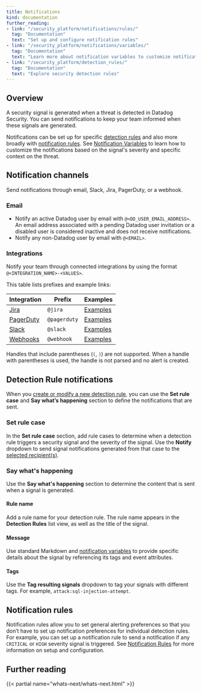 ```yaml
---
title: Notifications
kind: documentation
further_reading:
- link: "/security_platform/notifications/rules/"
  tag: "Documentation"
  text: "Set up and configure notification rules"
- link: "/security_platform/notifications/variables/"
  tag: "Documentation"
  text: "Learn more about notification variables to customize notifications"
- link: "/security_platform/detection_rules/"
  tag: "Documentation"
  text: "Explore security detection rules"
---
```


## Overview

A security signal is generated when a threat is detected in Datadog Security. You can send notifications to keep your team informed when these signals are generated. 

Notifications can be set up for specific [detection rules](#detection-rules-notifications) and also more broadly with [notification rules](#notification-rules). See [Notification Variables][1] to learn how to customize the notifications based on the signal's severity and specific context on the threat. 

## Notification channels

Send notifications through email, Slack, Jira, PagerDuty, or a webhook. 

### Email

* Notify an active Datadog user by email with `@<DD_USER_EMAIL_ADDRESS>`. An email address associated with a pending Datadog user invitation or a disabled user is considered inactive and does not receive notifications.
* Notify any non-Datadog user by email with `@<EMAIL>`.

### Integrations

Notify your team through connected integrations by using the format `@<INTEGRATION_NAME>-<VALUES>`. 

This table lists prefixes and example links:

| Integration    | Prefix       | Examples       |
|----------------|--------------|----------------|
| [Jira][2]      | `@jira`      | [Examples][3]  |
| [PagerDuty][4] | `@pagerduty` | [Examples][5]  |
| [Slack][6]     | `@slack`     | [Examples][7]  |
| [Webhooks][8]  | `@webhook`   | [Examples][9] |

Handles that include parentheses (`(`, `)`) are not supported. When a handle with parentheses is used, the handle is not parsed and no alert is created.

## Detection Rule notifications

When you [create or modify a new detection rule][10], you can use the **Set rule case** and **Say what’s happening** section to define the notifications that are sent. 

### Set rule case

In the **Set rule case** section, add rule cases to determine when a detection rule triggers a security signal and the severity of the signal. Use the **Notify** dropdown to send signal notifications generated from that case to the [selected recipient(s)](#notification-channels). 

### Say what's happening

Use the **Say what's happening** section to determine the content that is sent when a signal is generated. 

#### Rule name

Add a rule name for your detection rule. The rule name appears in the **Detection Rules** list view, as well as the title of the signal. 

#### Message

Use standard Markdown and [notification variables][1] to provide specific details about the signal by referencing its tags and event attributes.

#### Tags

Use the **Tag resulting signals** dropdown to tag your signals with different tags. For example, `attack:sql-injection-attempt`. 

## Notification rules

Notification rules allow you to set general alerting preferences so that you don’t have to set up notification preferences for individual detection rules. For example, you can set up a notification rule to send a notification if any `CRITICAL` or `HIGH` severity signal is triggered. See [Notification Rules][11] for more information on setup and configuration.

## Further reading

{{< partial name="whats-next/whats-next.html" >}}

[1]: /security_platform/notifications/variables/
[2]: /integrations/jira/
[3]: /integrations/jira/#usage
[4]: /integrations/pagerduty/
[5]: /integrations/pagerduty/#send-a-notification-to-a-specific-pagerduty-service
[6]: /integrations/slack/
[7]: /integrations/slack/#mentions-in-slack-from-monitor-alert
[8]: /integrations/webhooks/
[9]: /integrations/webhooks/#usage
[10]: /security_platform/detection_rules/#creating-and-managing-detection-rules
[11]: /security_platform/notifications/rules/
